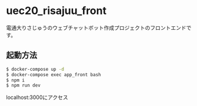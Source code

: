 # uec20_risajuu_front
電通大りさじゅうのウェブチャットボット作成プロジェクトのフロントエンドです。

## 起動方法
```bash
$ docker-compose up -d
$ docker-compose exec app_front bash
$ npm i
$ npm run dev
```
localhost:3000にアクセス
